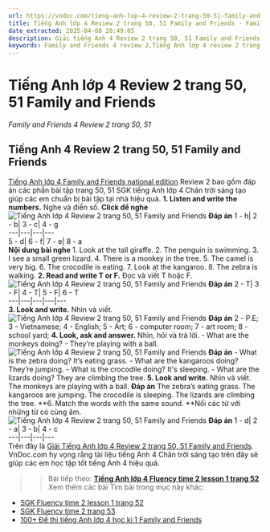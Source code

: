 ```yaml
---
url: https://vndoc.com/tieng-anh-lop-4-review-2-trang-50-51-family-and-friends-313662
title: Tiếng Anh lớp 4 Review 2 trang 50, 51 Family and Friends - Family and Friends 4 Review 2 trang 50, 51 - VnDoc.com
date_extracted: 2025-04-08 20:49:05
description: Giải tiếng Anh 4 Review 2 trang 50, 51 Family and Friends bao gồm đáp án các phần bài tập SGK tiếng Anh lớp 4 Chân trời sáng tạo giúp các em ôn tập hiệu quả.
keywords: Family and Friends 4 review 2,Tiếng Anh lớp 4 review 2 trang 50 51,tiếng anh lớp 4 family and friends review 2,family and friends lớp 4 review 2,sách family and friends 4 review 2,review 2 lớp 4,tiếng anh lớp 4 review 2,tiếng anh 4 review 2,tiếng anh 4 family and friends review 2,tiếng anh 4 review 2 trang 50 51,Tiếng Anh lớp 4 Review 2 trang 50 51 Family and Friends
---
```


# Tiếng Anh lớp 4 Review 2 trang 50, 51 Family and Friends
 _Family and Friends 4 Review 2 trang 50, 51_
## Tiếng Anh 4 Review 2 trang 50, 51 Family and Friends
[Tiếng Anh lớp 4 Family and Friends national edition](<https://vndoc.com/tieng-anh-lop-4-family-and-friends-national-edition>) Review 2 bao gồm đáp án các phần bài tập trang 50, 51 SGK tiếng Anh lớp 4 Chân trời sáng tạo giúp các em chuẩn bị bài tập tại nhà hiệu quả.
**1\. Listen and write the numbers.** Nghe và điền số.
**Click để nghe**
![Tiếng Anh lớp 4 Review 2 trang 50, 51 Family and Friends](https://i.vdoc.vn/data/image/2024/01/08/tieng-anh-lop-4-review-2-trang-50-51-family-and-friends-1.png)
**Đáp án**
1 - h| 2 - b| 3 - c| 4 - g  
---|---|---|---  
5 - d| 6 - f| 7 - e| 8 - a  
**Nội dung bài nghe**
1\. Look at the tall giraffe.
2\. The penguin is swimming.
3\. I see a small green lizard.
4\. There is a monkey in the tree.
5\. The camel is very big.
6\. The crocodile is eating.
7\. Look at the kangaroo.
8\. The zebra is walking.
**2\. Read and write T or F.** Đọc và viết T hoặc F.
![Tiếng Anh lớp 4 Review 2 trang 50, 51 Family and Friends](https://i.vdoc.vn/data/image/2024/01/08/tieng-anh-lop-4-review-2-trang-50-51-family-and-friends-2.png)
**Đáp án**
2 - T| 3 - F| 4 - T| 5 - F| 6 - T  
---|---|---|---|---  
**3\. Look and write.** Nhìn và viết.
![Tiếng Anh lớp 4 Review 2 trang 50, 51 Family and Friends](https://i.vdoc.vn/data/image/2024/01/08/tieng-anh-lop-4-review-2-trang-50-51-family-and-friends-3.png)
**Đáp án**
2 - P.E;
3 - Vietnamese;
4 - English;
5 - Art;
6 - computer room;
7 - art room;
8 - school yard;
**4\. Look, ask and answer.** Nhìn, hỏi và trả lời.
\- What are the monkeys doing? - They’re playing with a ball.
![Tiếng Anh lớp 4 Review 2 trang 50, 51 Family and Friends](https://i.vdoc.vn/data/image/2024/01/08/tieng-anh-lop-4-review-2-trang-50-51-family-and-friends-4.png)
**Đáp án**
\- What is the zebra doing?
It’s eating grass.
\- What are the kangaroos doing?
They’re jumping.
\- What is the crocodile doing?
It's sleeping.
\- What are the lizards doing?
They are climbing the tree.
**5\. Look and write.** Nhìn và viết.
The monkeys are playing with a ball.
**Đáp án**
The zebra’s eating grass. The kangaroos are jumping. The crocodile is sleeping. The lizards are climbing the tree.
**6\. Match the words with the same sound. **Nối các từ với những từ có cùng âm.
![Tiếng Anh lớp 4 Review 2 trang 50, 51 Family and Friends](https://i.vdoc.vn/data/image/2024/01/08/tieng-anh-lop-4-review-2-trang-50-51-family-and-friends-5.png)
**Đáp án**
1 - d| 2 - a| 3 - b| 4 - c  
---|---|---|---  
Trên đây là [Giải Tiếng Anh lớp 4 Review 2 trang 50, 51 Family and Friends](<https://vndoc.com/tieng-anh-lop-4-review-2-trang-50-51-family-and-friends-313662>). VnDoc.com hy vọng rằng tài liệu tiếng Anh 4 Chân trời sáng tạo trên đây sẽ giúp các em học tập tốt tiếng Anh 4 hiệu quả.
>> Bài tiếp theo: **[Tiếng Anh lớp 4 Fluency time 2 lesson 1 trang 52](<https://vndoc.com/tieng-anh-lop-4-fluency-time-2-lesson-1-trang-52-313666>)**
Xem thêm các bài Tìm bài trong mục này khác:
  * [SGK Fluency time 2 lesson 1 trang 52](</tieng-anh-lop-4-fluency-time-2-lesson-1-trang-52-313666>)
  * [SGK Fluency time 2 trang 53](</tieng-anh-lop-4-fluency-time-2-trang-53-family-and-friends-313669>)
  * [100+ Đề thi tiếng Anh lớp 4 học kì 1 Family and Friends](</de-thi-hoc-ki-1-tieng-anh-4-family-and-friends>)

